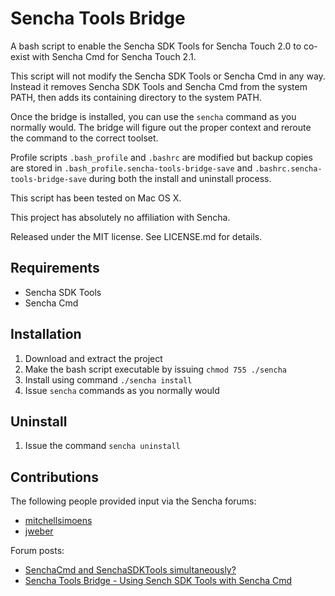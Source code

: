 Sencha Tools Bridge
===================

A bash script to enable the Sencha SDK Tools for Sencha Touch 2.0 to 
co-exist with Sencha Cmd for Sencha Touch 2.1.

This script will not modify the Sencha SDK Tools or Sencha Cmd in any way. Instead it removes
Sencha SDK Tools and Sencha Cmd from the system PATH, then adds its containing
directory to the system PATH.

Once the bridge is installed, you can use the `sencha` command as you normally would. The bridge
will figure out the proper context and reroute the command to the correct toolset. 

Profile scripts `.bash_profile` and `.bashrc` are modified but backup copies are stored in
`.bash_profile.sencha-tools-bridge-save` and `.bashrc.sencha-tools-bridge-save` during both
the install and uninstall process.

This script has been tested on Mac OS X.

This project has absolutely no affiliation with Sencha.

Released under the MIT license. See LICENSE.md for details.

Requirements
-----------

- Sencha SDK Tools
- Sencha Cmd

Installation
------------

1. Download and extract the project
2. Make the bash script executable by issuing `chmod 755 ./sencha`
3. Install using command `./sencha install`
4. Issue `sencha` commands as you normally would

Uninstall
---------

1. Issue the command `sencha uninstall`

Contributions
-------------

The following people provided input via the Sencha forums:

- [mitchellsimoens](http://www.sencha.com/forum/member.php?22216-mitchellsimoens)
- [jweber](http://www.sencha.com/forum/member.php?502-jweber)

Forum posts:

- [SenchaCmd and SenchaSDKTools simultaneously?](http://www.sencha.com/forum/showthread.php?251810-SenchaCmd-and-SenchaSDKTools-simultaneously)
- [Sencha Tools Bridge - Using Sench SDK Tools with Sencha Cmd](http://www.sencha.com/forum/showthread.php?251862-Sencha-Tools-Bridge-Using-Sench-SDK-Tools-with-Sencha-Cmd)